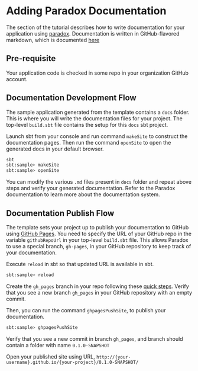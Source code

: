 # Adding Paradox Documentation

The section of the tutorial describes how to write documentation for your application using [paradox](https://developer.lightbend.com/docs/paradox/current/getting-started.html).
Documentation is written in GitHub-flavored markdown, which is documented [here](https://docs.github.com/en/github/writing-on-github/getting-started-with-writing-and-formatting-on-github/basic-writing-and-formatting-syntax.) 

## Pre-requisite

Your application code is checked in some repo in your organization GitHub account.

## Documentation Development Flow

The sample application generated from the template contains a `docs` folder. 
This is where you will write the documentation files for your project.
The top-level `build.sbt` file contains the setup for this `docs` sbt project.

Launch sbt from your console and run command `makeSite` to construct the documentation pages. 
Then run the command `openSite` to open the generated docs in your default browser.

```bash
sbt
sbt:sample> makeSite
sbt:sample> openSite
```

You can modify the various `.md` files present in `docs` folder and repeat above steps and verify your generated 
documentation.  Refer to the Paradox documentation to learn more about the documentation system.

## Documentation Publish Flow

The template sets your project up to publish your documentation to GitHub using [GitHub Pages](https://pages.github.com/).
You need to specify the URL of your GitHub repo in the variable `githubRepoUrl` in your top-level `build.sbt` file.
This allows Paradox to use a special branch, `gh-pages`, in your GitHub repository to keep track of your documentation.

Execute `reload` in sbt so that updated URL is available in sbt.

```bash
sbt:sample> reload
```

Create the `gh_pages` branch in your repo following these [quick steps](https://github.com/sbt/sbt-ghpages#initializing-the-gh-pages-branch).
Verify that you see a new branch `gh_pages` in your GitHub repository with an empty commit.

Then, you can run the command `ghpagesPushSite`, to publish your documentation.

```bash
sbt:sample> ghpagesPushSite
```

Verify that you see a new commit in branch `gh_pages`, and branch should contain a folder with name `0.1.0-SNAPSHOT`

Open your published site using URL, `http://{your-username}.github.io/{your-project}/0.1.0-SNAPSHOT/`